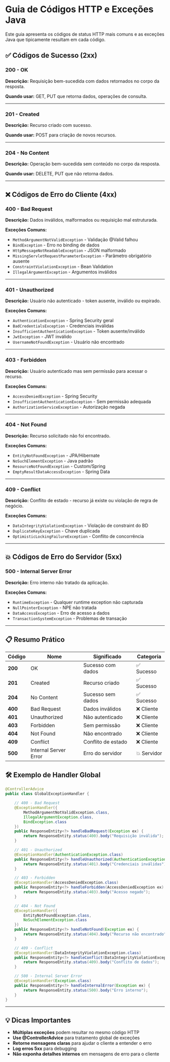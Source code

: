# Guia de Códigos HTTP e Exceções Java

Este guia apresenta os códigos de status HTTP mais comuns e as exceções Java que tipicamente resultam em cada código.

## ✅ Códigos de Sucesso (2xx)

### 200 - OK
**Descrição:** Requisição bem-sucedida com dados retornados no corpo da resposta.

**Quando usar:** GET, PUT que retorna dados, operações de consulta.



---

### 201 - Created
**Descrição:** Recurso criado com sucesso.

**Quando usar:** POST para criação de novos recursos.



---

### 204 - No Content
**Descrição:** Operação bem-sucedida sem conteúdo no corpo da resposta.

**Quando usar:** DELETE, PUT que não retorna dados.



---

## ❌ Códigos de Erro do Cliente (4xx)

### 400 - Bad Request
**Descrição:** Dados inválidos, malformados ou requisição mal estruturada.

**Exceções Comuns:**
- `MethodArgumentNotValidException` - Validação @Valid falhou
- `BindException` - Erro no binding de dados
- `HttpMessageNotReadableException` - JSON malformado
- `MissingServletRequestParameterException` - Parâmetro obrigatório ausente
- `ConstraintViolationException` - Bean Validation
- `IllegalArgumentException` - Argumentos inválidos



---

### 401 - Unauthorized
**Descrição:** Usuário não autenticado - token ausente, inválido ou expirado.

**Exceções Comuns:**
- `AuthenticationException` - Spring Security geral
- `BadCredentialsException` - Credenciais inválidas
- `InsufficientAuthenticationException` - Token ausente/inválido
- `JwtException` - JWT inválido
- `UsernameNotFoundException` - Usuário não encontrado



---

### 403 - Forbidden
**Descrição:** Usuário autenticado mas sem permissão para acessar o recurso.

**Exceções Comuns:**
- `AccessDeniedException` - Spring Security
- `InsufficientAuthenticationException` - Sem permissão adequada
- `AuthorizationServiceException` - Autorização negada



---

### 404 - Not Found
**Descrição:** Recurso solicitado não foi encontrado.

**Exceções Comuns:**
- `EntityNotFoundException` - JPA/Hibernate
- `NoSuchElementException` - Java padrão
- `ResourceNotFoundException` - Custom/Spring
- `EmptyResultDataAccessException` - Spring Data



---

### 409 - Conflict
**Descrição:** Conflito de estado - recurso já existe ou violação de regra de negócio.

**Exceções Comuns:**
- `DataIntegrityViolationException` - Violação de constraint do BD
- `DuplicateKeyException` - Chave duplicada
- `OptimisticLockingFailureException` - Conflito de concorrência



---

## 💥 Códigos de Erro do Servidor (5xx)

### 500 - Internal Server Error
**Descrição:** Erro interno não tratado da aplicação.

**Exceções Comuns:**
- `RuntimeException` - Qualquer runtime exception não capturada
- `NullPointerException` - NPE não tratada
- `DataAccessException` - Erro de acesso a dados
- `TransactionSystemException` - Problemas de transação



---

## 📋 Resumo Prático

| Código | Nome | Significado | Categoria |
|--------|------|-------------|-----------|
| **200** | OK | Sucesso com dados | ✅ Sucesso |
| **201** | Created | Recurso criado | ✅ Sucesso |
| **204** | No Content | Sucesso sem dados | ✅ Sucesso |
| **400** | Bad Request | Dados inválidos | ❌ Cliente |
| **401** | Unauthorized | Não autenticado | ❌ Cliente |
| **403** | Forbidden | Sem permissão | ❌ Cliente |
| **404** | Not Found | Não encontrado | ❌ Cliente |
| **409** | Conflict | Conflito de estado | ❌ Cliente |
| **500** | Internal Server Error | Erro do servidor | 💥 Servidor |

## 🛠️ Exemplo de Handler Global

```java
@ControllerAdvice
public class GlobalExceptionHandler {

    // 400 - Bad Request
    @ExceptionHandler({
        MethodArgumentNotValidException.class,
        IllegalArgumentException.class,
        BindException.class
    })
    public ResponseEntity<?> handleBadRequest(Exception ex) {
        return ResponseEntity.status(400).body("Requisição inválida");
    }

    // 401 - Unauthorized
    @ExceptionHandler(AuthenticationException.class)
    public ResponseEntity<?> handleUnauthorized(AuthenticationException ex) {
        return ResponseEntity.status(401).body("Credenciais inválidas");
    }

    // 403 - Forbidden
    @ExceptionHandler(AccessDeniedException.class)
    public ResponseEntity<?> handleForbidden(AccessDeniedException ex) {
        return ResponseEntity.status(403).body("Acesso negado");
    }

    // 404 - Not Found
    @ExceptionHandler({
        EntityNotFoundException.class,
        NoSuchElementException.class
    })
    public ResponseEntity<?> handleNotFound(Exception ex) {
        return ResponseEntity.status(404).body("Recurso não encontrado");
    }

    // 409 - Conflict
    @ExceptionHandler(DataIntegrityViolationException.class)
    public ResponseEntity<?> handleConflict(DataIntegrityViolationException ex) {
        return ResponseEntity.status(409).body("Conflito de dados");
    }

    // 500 - Internal Server Error
    @ExceptionHandler(Exception.class)
    public ResponseEntity<?> handleInternalError(Exception ex) {
        return ResponseEntity.status(500).body("Erro interno");
    }
}
```

---

## 💡 Dicas Importantes

- **Múltiplas exceções** podem resultar no mesmo código HTTP
- **Use @ControllerAdvice** para tratamento global de exceções
- **Retorne mensagens claras** para ajudar o cliente a entender o erro
- **Log erros 5xx** para debugging
- **Não exponha detalhes internos** em mensagens de erro para o cliente